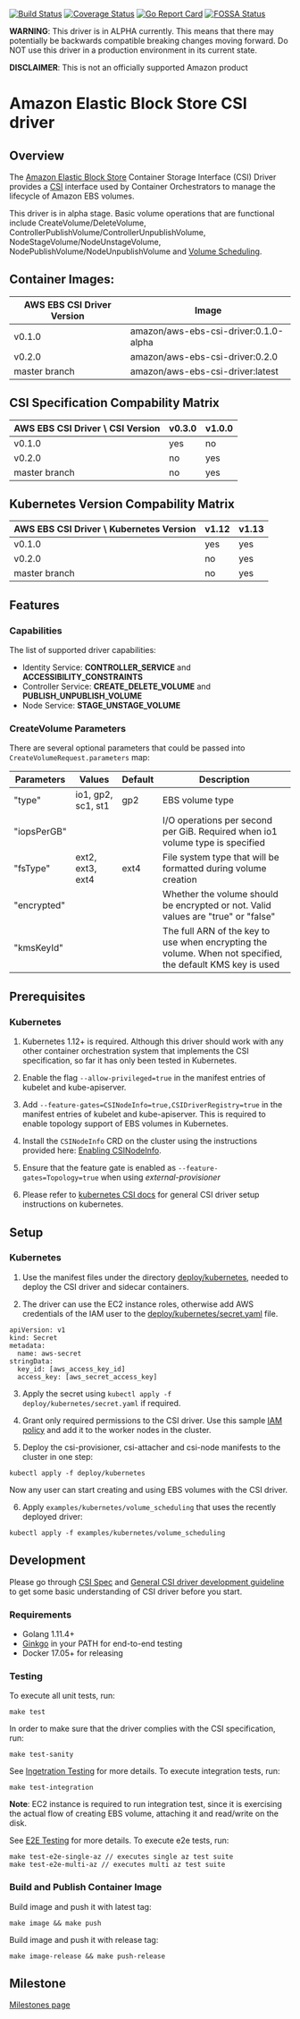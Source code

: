 [![Build Status](https://travis-ci.org/kubernetes-sigs/aws-ebs-csi-driver.svg?branch=master)](https://travis-ci.org/kubernetes-sigs/aws-ebs-csi-driver)
[![Coverage Status](https://coveralls.io/repos/github/kubernetes-sigs/aws-ebs-csi-driver/badge.svg?branch=master)](https://coveralls.io/github/kubernetes-sigs/aws-ebs-csi-driver?branch=master)
[![Go Report Card](https://goreportcard.com/badge/github.com/kubernetes-sigs/aws-ebs-csi-driver)](https://goreportcard.com/report/github.com/kubernetes-sigs/aws-ebs-csi-driver)
[![FOSSA Status](https://app.fossa.io/api/projects/git%2Bgithub.com%2Fd-nishi%2Faws-ebs-csi-driver.svg?type=shield)](https://app.fossa.io/projects/git%2Bgithub.com%2Fd-nishi%2Faws-ebs-csi-driver?ref=badge_shield)

**WARNING**: This driver is in ALPHA currently. This means that there may potentially be backwards compatible breaking changes moving forward. Do NOT use this driver in a production environment in its current state.

**DISCLAIMER**: This is not an officially supported Amazon product

# Amazon Elastic Block Store CSI driver

## Overview

The [Amazon Elastic Block Store](https://aws.amazon.com/ebs/) Container Storage Interface (CSI) Driver provides a [CSI](https://github.com/container-storage-interface/spec/blob/master/spec.md) interface used by Container Orchestrators to manage the lifecycle of Amazon EBS volumes.

This driver is in alpha stage. Basic volume operations that are functional include CreateVolume/DeleteVolume, ControllerPublishVolume/ControllerUnpublishVolume, NodeStageVolume/NodeUnstageVolume, NodePublishVolume/NodeUnpublishVolume and [Volume Scheduling](https://kubernetes.io/docs/concepts/storage/storage-classes/#volume-binding-mode).

## Container Images:

|AWS EBS CSI Driver Version | Image                               |
|---------------------------|-------------------------------------|
|v0.1.0                     |amazon/aws-ebs-csi-driver:0.1.0-alpha|
|v0.2.0                     |amazon/aws-ebs-csi-driver:0.2.0      |
|master branch              |amazon/aws-ebs-csi-driver:latest     |

## CSI Specification Compability Matrix
| AWS EBS CSI Driver \ CSI Version       | v0.3.0| v1.0.0 | 
|----------------------------------------|-------|--------|
| v0.1.0                                 | yes   | no     |
| v0.2.0                                 | no    | yes    |
| master branch                          | no    | yes    |

## Kubernetes Version Compability Matrix
| AWS EBS CSI Driver \ Kubernetes Version| v1.12 | v1.13 | 
|----------------------------------------|-------|-------|
| v0.1.0                                 | yes   | yes   |
| v0.2.0                                 | no    | yes   |
| master branch                          | no    | yes   |

## Features
### Capabilities
The list of supported driver capabilities:
* Identity Service: **CONTROLLER_SERVICE** and **ACCESSIBILITY_CONSTRAINTS**
* Controller Service: **CREATE_DELETE_VOLUME** and **PUBLISH_UNPUBLISH_VOLUME**
* Node Service: **STAGE_UNSTAGE_VOLUME**

### CreateVolume Parameters
There are several optional parameters that could be passed into `CreateVolumeRequest.parameters` map:

| Parameters        | Values           | Default  | Description         |
|-------------------|------------------|----------|---------------------|
| "type"            |io1, gp2, sc1, st1| gp2      | EBS volume type     |
| "iopsPerGB"       |                  |          | I/O operations per second per GiB. Required when io1 volume type is specified |
| "fsType"          | ext2, ext3, ext4 | ext4     | File system type that will be formatted during volume creation |
| "encrypted"       |                  |          | Whether the volume should be encrypted or not. Valid values are "true" or "false" | 
| "kmsKeyId"        |                  |          | The full ARN of the key to use when encrypting the volume. When not specified, the default KMS key is used |

## Prerequisites
### Kubernetes
1. Kubernetes 1.12+ is required. Although this driver should work with any other container orchestration system that implements the CSI specification, so far it has only been tested in Kubernetes.

2. Enable the flag `--allow-privileged=true` in the manifest entries of kubelet and kube-apiserver.

3. Add `--feature-gates=CSINodeInfo=true,CSIDriverRegistry=true` in the manifest entries of kubelet and kube-apiserver. This is required to enable topology support of EBS volumes in Kubernetes.

4. Install the `CSINodeInfo` CRD on the cluster using the instructions provided here: [Enabling CSINodeInfo](https://kubernetes-csi.github.io/docs/Setup.html#enabling-csinodeinfo).

5. Ensure that the feature gate is enabled as `--feature-gates=Topology=true` when using *external-provisioner*

6. Please refer to [kubernetes CSI docs](https://kubernetes-csi.github.io/docs/Home.html) for general CSI driver setup instructions on kubernetes.

## Setup
### Kubernetes
1. Use the manifest files under the directory [deploy/kubernetes](../deploy/kubernetes), needed to deploy the CSI driver and sidecar containers.

2. The driver can use the EC2 instance roles, otherwise add AWS credentials of the IAM user to the [deploy/kubernetes/secret.yaml](../deploy/kubernetes/secret.yaml) file.

```
apiVersion: v1
kind: Secret
metadata:
  name: aws-secret
stringData:
  key_id: [aws_access_key_id]
  access_key: [aws_secret_access_key]
```

3. Apply the secret using `kubectl apply -f deploy/kubernetes/secret.yaml` if required.

4. Grant only required permissions to the CSI driver. Use this sample [IAM policy](example-iam-policy.json) and add it to the worker nodes in the cluster.

5. Deploy the csi-provisioner, csi-attacher and csi-node manifests to the cluster in one step:

```
kubectl apply -f deploy/kubernetes
```

Now any user can start creating and using EBS volumes with the CSI driver. 

6. Apply `examples/kubernetes/volume_scheduling` that uses the recently deployed driver:

```
kubectl apply -f examples/kubernetes/volume_scheduling
```

## Development
Please go through [CSI Spec](https://github.com/container-storage-interface/spec/blob/master/spec.md) and [General CSI driver development guideline](https://kubernetes-csi.github.io/docs/Development.html) to get some basic understanding of CSI driver before you start.

### Requirements
* Golang 1.11.4+
* [Ginkgo](https://github.com/onsi/ginkgo) in your PATH for end-to-end testing
* Docker 17.05+ for releasing

### Testing

To execute all unit tests, run:

```
make test
```

In order to make sure that the driver complies with the CSI specification, run:

```
make test-sanity
```

See [Ingetration Testing](../tests/integration/README.md) for more details. To execute integration tests, run:

```
make test-integration
```

**Note**: EC2 instance is required to run integration test, since it is exercising the actual flow of creating EBS volume, attaching it and read/write on the disk.

See [E2E Testing](../tests/e2e/README.md) for more details. To execute e2e tests, run:

```
make test-e2e-single-az // executes single az test suite
make test-e2e-multi-az // executes multi az test suite
```

### Build and Publish Container Image

Build image and push it with latest tag:

```
make image && make push
```

Build image and push it with release tag:

```
make image-release && make push-release
```

## Milestone
[Milestones page](https://github.com/kubernetes-sigs/aws-ebs-csi-driver/milestones)
